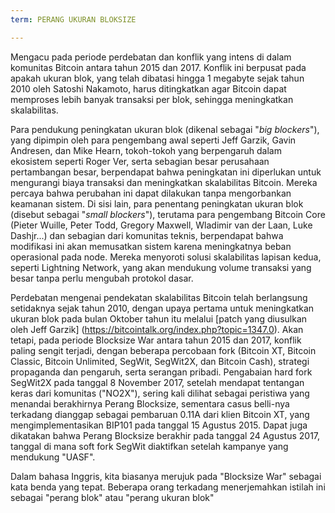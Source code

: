 ```yaml
---
term: PERANG UKURAN BLOKSIZE

---
```

Mengacu pada periode perdebatan dan konflik yang intens di dalam komunitas Bitcoin antara tahun 2015 dan 2017. Konflik ini berpusat pada apakah ukuran blok, yang telah dibatasi hingga 1 megabyte sejak tahun 2010 oleh Satoshi Nakamoto, harus ditingkatkan agar Bitcoin dapat memproses lebih banyak transaksi per blok, sehingga meningkatkan skalabilitas.

Para pendukung peningkatan ukuran blok (dikenal sebagai "*big blockers*"), yang dipimpin oleh para pengembang awal seperti Jeff Garzik, Gavin Andresen, dan Mike Hearn, tokoh-tokoh yang berpengaruh dalam ekosistem seperti Roger Ver, serta sebagian besar perusahaan pertambangan besar, berpendapat bahwa peningkatan ini diperlukan untuk mengurangi biaya transaksi dan meningkatkan skalabilitas Bitcoin. Mereka percaya bahwa perubahan ini dapat dilakukan tanpa mengorbankan keamanan sistem. Di sisi lain, para penentang peningkatan ukuran blok (disebut sebagai "*small blockers*"), terutama para pengembang Bitcoin Core (Pieter Wuille, Peter Todd, Gregory Maxwell, Wladimir van der Laan, Luke Dashjr...) dan sebagian dari komunitas teknis, berpendapat bahwa modifikasi ini akan memusatkan sistem karena meningkatnya beban operasional pada node. Mereka menyoroti solusi skalabilitas lapisan kedua, seperti Lightning Network, yang akan mendukung volume transaksi yang besar tanpa perlu mengubah protokol dasar.

Perdebatan mengenai pendekatan skalabilitas Bitcoin telah berlangsung setidaknya sejak tahun 2010, dengan upaya pertama untuk meningkatkan ukuran blok pada bulan Oktober tahun itu melalui [patch yang diusulkan oleh Jeff Garzik] (https://bitcointalk.org/index.php?topic=1347.0). Akan tetapi, pada periode Blocksize War antara tahun 2015 dan 2017, konflik paling sengit terjadi, dengan beberapa percobaan fork (Bitcoin XT, Bitcoin Classic, Bitcoin Unlimited, SegWit, SegWit2X, dan Bitcoin Cash), strategi propaganda dan pengaruh, serta serangan pribadi. Pengabaian hard fork SegWit2X pada tanggal 8 November 2017, setelah mendapat tentangan keras dari komunitas ("NO2X"), sering kali dilihat sebagai peristiwa yang menandai berakhirnya Perang Blocksize, sementara casus belli-nya terkadang dianggap sebagai pembaruan 0.11A dari klien Bitcoin XT, yang mengimplementasikan BIP101 pada tanggal 15 Agustus 2015. Dapat juga dikatakan bahwa Perang Blocksize berakhir pada tanggal 24 Agustus 2017, tanggal di mana soft fork SegWit diaktifkan setelah kampanye yang mendukung "UASF".

Dalam bahasa Inggris, kita biasanya merujuk pada "Blocksize War" sebagai kata benda yang tepat. Beberapa orang terkadang menerjemahkan istilah ini sebagai "perang blok" atau "perang ukuran blok"